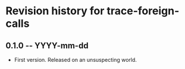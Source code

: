 # Revision history for trace-foreign-calls

## 0.1.0 -- YYYY-mm-dd

* First version. Released on an unsuspecting world.
